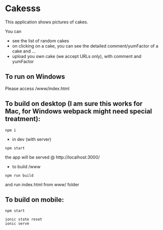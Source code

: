 # Cakesss

This application shows pictures of cakes.

You can 
- see the list of random cakes
- on clicking on a cake, you can see the detailed comment/yumFactor of a cake
and ...
- upload you own cake (we accept URLs only), with comment and yumFactor


## To run on Windows

Please access /www/index.html


## To build on desktop (I am sure this works for Mac, for Windows webpack might need special treatment):


```
npm i
```



- in dev (with server)
```
npm start
```
the app will be served @ http://localhost:3000/

- to build /www
```
npm run build
```
and run index.html from www/ folder



## To build on mobile:
```
npm start
```

```
ionic state reset
ionic serve
```